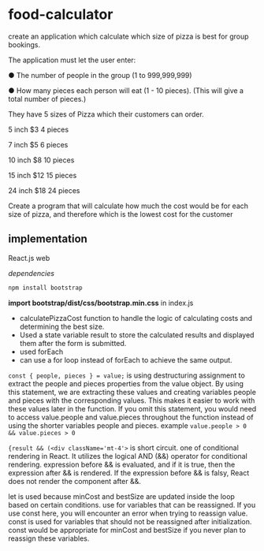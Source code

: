 # food-calculator

create an application which calculate which size of 
pizza is best for group bookings.

The application must let the user enter:

● The number of people in the group (1 to 999,999,999)

● How many pieces each person will eat (1 - 10 pieces). 
(This will give a total number of pieces.)

They have 5 sizes of Pizza which their customers can order.

5 inch $3 4 pieces

7 inch $5 6 pieces

10 inch $8 10 pieces

15 inch $12 15 pieces

24 inch $18 24 pieces

Create a program that will calculate how much the cost would be for each size of pizza, and 
therefore which is the lowest cost for the customer

## implementation
React.js web

_dependencies_

```bash
npm install bootstrap
```
**import bootstrap/dist/css/bootstrap.min.css** in index.js

- calculatePizzaCost function to handle the logic of calculating costs and determining the best size.
- Used a state variable result to store the calculated results and displayed them after the form is submitted.
- used forEach
- can use a for loop instead of forEach to achieve the same output.

```const { people, pieces } = value;``` is using destructuring assignment to extract the people and pieces properties from the value object. 
By using this statement, we are extracting these values and creating variables people and pieces with the corresponding values. This makes it easier to work with these values later in the function.
If you omit this statement, you would need to access value.people and value.pieces throughout the function instead of using the shorter variables people and pieces.
example ```value.people > 0 && value.pieces > 0```

```{result && (<div className='mt-4'>``` is short circuit. one of conditional rendering in React. It utilizes the logical AND (&&) operator for conditional rendering.
expression before && is evaluated, and if it is true, then the expression after && is rendered. If the expression before && is falsy, React does not render the component after &&.

let is used because minCost and bestSize are updated inside the loop based on certain conditions. use for variables that can be reassigned. If you use const here, you will encounter an error when trying to reassign value. const is used for variables that should not be reassigned after initialization. const would be appropriate for minCost and bestSize if you never plan to reassign these variables.
